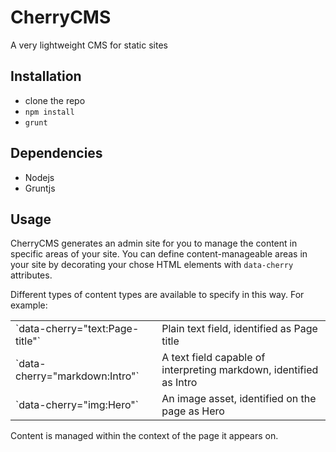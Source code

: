 # CherryCMS

A very lightweight CMS for static sites


## Installation

- clone the repo
- `npm install`
- `grunt`


## Dependencies

- Nodejs
- Gruntjs


## Usage

CherryCMS generates an admin site for you to manage the content in specific areas of your site. You can define content-manageable areas in your site by decorating your chose HTML elements with `data-cherry` attributes.

Different types of content types are available to specify in this way. For example:

<table>
    <tr>
        <td>`data-cherry="text:Page-title"`</td><td>Plain text field, identified as Page title</td>
    </tr>
    <tr>
        <td>`data-cherry="markdown:Intro"`</td><td>A text field capable of interpreting markdown, identified as Intro</td>
    </tr>
    <tr>
        <td>`data-cherry="img:Hero"`</td><td>An image asset, identified on the page as Hero</td>
    </tr>
</table>


Content is managed within the context of the page it appears on.